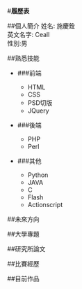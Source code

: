 #**履歷表** 

##個人簡介
姓名: 施慶銓  
英文名字: Ceall  
性別:男  
 
##熟悉技能

+ ###前端
  - HTML
  - CSS
  - PSD切版
  - JQuery

+ ###後端
  - PHP
  - Perl

+ ###其他
  - Python
  - JAVA
  - C
  - Flash
  - Actionscript

##未來方向

##大學專題

##研究所論文

##比賽經歷

##目前作品
